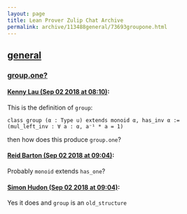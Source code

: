 ```yaml
---
layout: page
title: Lean Prover Zulip Chat Archive 
permalink: archive/113488general/73693groupone.html
---
```


## [general](index.html)
### [group.one?](73693groupone.html)

#### [Kenny Lau (Sep 02 2018 at 08:10)](https://leanprover.zulipchat.com/#narrow/stream/113488-general/topic/group.one?/near/133204605):
This is the definition of `group`:
```lean
class group (α : Type u) extends monoid α, has_inv α :=
(mul_left_inv : ∀ a : α, a⁻¹ * a = 1)
```
then how does this produce `group.one`?

#### [Reid Barton (Sep 02 2018 at 09:04)](https://leanprover.zulipchat.com/#narrow/stream/113488-general/topic/group.one?/near/133205871):
Probably `monoid` extends `has_one`?

#### [Simon Hudon (Sep 02 2018 at 09:04)](https://leanprover.zulipchat.com/#narrow/stream/113488-general/topic/group.one?/near/133205875):
Yes it does and `group` is an `old_structure`

